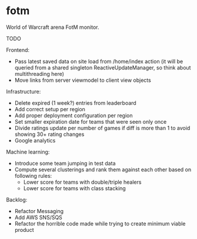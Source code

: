 fotm
====

World of Warcraft arena FotM monitor.

TODO

Frontend:
- Pass latest saved data on site load from /home/index action (it will be queried from a shared singleton ReactiveUpdateManager, so think about multithreading here)
- Move links from server viewmodel to client view objects


Infrastructure:
- Delete expired (1 week?) entries from leaderboard
- Add correct setup per region
- Add proper deployment configuration per region
- Set smaller expiration date for teams that were seen only once
- Divide ratings update per number of games if diff is more than 1 to avoid showing 30+ rating changes
- Google analytics

Machine learning:
- Introduce some team jumping in test data
- Compute several clusterings and rank them against each other based on following rules: 
  - Lower score for teams with double/triple healers
  - Lower score for teams with class stacking

Backlog:
- Refactor Messaging
- Add AWS SNS/SQS
- Refactor the horrible code made while trying to create minimum viable product
